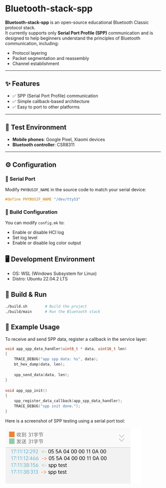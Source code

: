 # Bluetooth-stack-spp

**Bluetooth-stack-spp** is an open-source educational Bluetooth Classic protocol stack.  
It currently supports only **Serial Port Profile (SPP)** communication and is designed to help beginners understand the principles of Bluetooth communication, including:

- Protocol layering
- Packet segmentation and reassembly
- Channel establishment

---

## ✨ Features

- ✅ SPP (Serial Port Profile) communication
- ✅ Simple callback-based architecture
- ✅ Easy to port to other platforms

---

## 📱 Test Environment

- **Mobile phones**: Google Pixel, Xiaomi devices
- **Bluetooth controller**: CSR8311

---

## ⚙️ Configuration

### 📌 Serial Port
Modify `PHYBUSIF_NAME` in the source code to match your serial device:

```c
#define PHYBUSIF_NAME "/dev/ttyS3"
```

### 🧩 Build Configuration

You can modify `config.mk` to:

- Enable or disable HCI log
- Set log level
- Enable or disable log color output

## 🖥️ Development Environment

- OS: WSL (Windows Subsystem for Linux)
- Distro: Ubuntu 22.04.2 LTS

## 🔧 Build & Run

```bash
./build.sh        # Build the project
./build/main      # Run the Bluetooth stack
```

## 🧪 Example Usage

To receive and send SPP data, register a callback in the service layer:

```c
void app_spp_data_handler(uint8_t * data, uint16_t len)
{
    TRACE_DEBUG("app spp data: %s", data);
    bt_hex_dump(data, len);

    spp_send_data(data, len);
}

void app_spp_init()
{
    spp_register_data_callback(app_spp_data_handler);
    TRACE_DEBUG("spp init done.");
}
```

Here is a screenshot of SPP testing using a serial port tool:

![](doc\spp_test02.jpg)